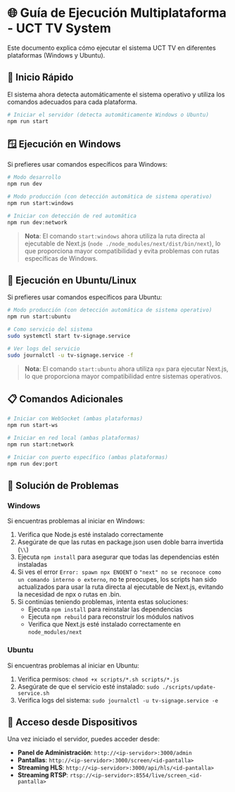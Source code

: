 # 🌐 Guía de Ejecución Multiplataforma - UCT TV System

Este documento explica cómo ejecutar el sistema UCT TV en diferentes plataformas (Windows y Ubuntu).

## 🚀 Inicio Rápido

El sistema ahora detecta automáticamente el sistema operativo y utiliza los comandos adecuados para cada plataforma.

```bash
# Iniciar el servidor (detecta automáticamente Windows o Ubuntu)
npm run start
```

## 🪟 Ejecución en Windows

Si prefieres usar comandos específicos para Windows:

```bash
# Modo desarrollo
npm run dev

# Modo producción (con detección automática de sistema operativo)
npm run start:windows

# Iniciar con detección de red automática
npm run dev:network
```

> **Nota**: El comando `start:windows` ahora utiliza la ruta directa al ejecutable de Next.js (`node ./node_modules/next/dist/bin/next`), lo que proporciona mayor compatibilidad y evita problemas con rutas específicas de Windows.

## 🐧 Ejecución en Ubuntu/Linux

Si prefieres usar comandos específicos para Ubuntu:

```bash
# Modo producción (con detección automática de sistema operativo)
npm run start:ubuntu

# Como servicio del sistema
sudo systemctl start tv-signage.service

# Ver logs del servicio
sudo journalctl -u tv-signage.service -f
```

> **Nota**: El comando `start:ubuntu` ahora utiliza `npx` para ejecutar Next.js, lo que proporciona mayor compatibilidad entre sistemas operativos.

## 📋 Comandos Adicionales

```bash
# Iniciar con WebSocket (ambas plataformas)
npm run start-ws

# Iniciar en red local (ambas plataformas)
npm run start:network

# Iniciar con puerto específico (ambas plataformas)
npm run dev:port
```

## 🔧 Solución de Problemas

### Windows

Si encuentras problemas al iniciar en Windows:

1. Verifica que Node.js esté instalado correctamente
2. Asegúrate de que las rutas en package.json usen doble barra invertida (`\\`)
3. Ejecuta `npm install` para asegurar que todas las dependencias estén instaladas
4. Si ves el error `Error: spawn npx ENOENT` o `"next" no se reconoce como un comando interno o externo`, no te preocupes, los scripts han sido actualizados para usar la ruta directa al ejecutable de Next.js, evitando la necesidad de npx o rutas en .bin.
5. Si continúas teniendo problemas, intenta estas soluciones:
   - Ejecuta `npm install` para reinstalar las dependencias
   - Ejecuta `npm rebuild` para reconstruir los módulos nativos
   - Verifica que Next.js esté instalado correctamente en `node_modules/next`

### Ubuntu

Si encuentras problemas al iniciar en Ubuntu:

1. Verifica permisos: `chmod +x scripts/*.sh scripts/*.js`
2. Asegúrate de que el servicio esté instalado: `sudo ./scripts/update-service.sh`
3. Verifica logs del sistema: `sudo journalctl -u tv-signage.service -e`

## 📱 Acceso desde Dispositivos

Una vez iniciado el servidor, puedes acceder desde:

- **Panel de Administración**: `http://<ip-servidor>:3000/admin`
- **Pantallas**: `http://<ip-servidor>:3000/screen/<id-pantalla>`
- **Streaming HLS**: `http://<ip-servidor>:3000/api/hls/<id-pantalla>`
- **Streaming RTSP**: `rtsp://<ip-servidor>:8554/live/screen_<id-pantalla>`